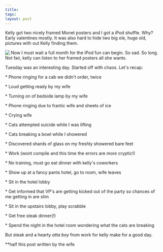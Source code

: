 ```yaml
---
title:  
tags: 
layout: post
---
```

Kelly got two nicely framed Monet posters and I got a iPod shuffle. Why? Early valentines mostly. It was also hard to hide two big ole, huge old, pictures with out Kelly finding them.







<img src="http://fuzzymonk.com/photos/blog/image/595/ipodshuffle.gif" align="left" />Now I must wait a full month for the iPod fun can begin.  So sad.  So long. Not fair, kelly can listen to her framed posters all she wants.







Tuesday was an interesting day.  Started off with chaos. Let's recap:







 \* Phone ringing for a cab we didn't order, twice



 \* Loud getting ready by my wife



 \* Turning on of bedside lamp by my wife 



 \* Phone ringing due to frantic wife and sheets of ice



 \* Crying wife



 \* Cats attempted suicide while I was lifting



 \* Cats breaking a bowl while I showered



 \* Discovered shards of glass on my freshly showered bare feet



 \* Work (wont compile and this time the errors are _more_ cryptic!)



 \* No training, must go eat dinner with kelly's coworkers



 \* Show up at a fancy pants hotel, go to room, wife leaves



 \* Sit in the hotel lobby



 \* Get informed that VP's are getting kicked out of the party so chances of me getting in are slim



 \* Sit in the upstairs lobby, play scrabble



 \* Get free steak dinner(!)



 \* Spend the night in the hotel room wondering what the cats are breaking







But steak and a hearty _atta boy_ from work for kelly make for a good day.







\*\*half this post written by the wife




